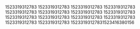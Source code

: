 1523319312783
1523319312783
1523319312783
1523319312783
1523319312783
1523319312783
1523319312783
1523319312783
1523319312783
1523319312783
1523319312783
1523319312783
1523319312783
1523319312783
15233193127831523416380156